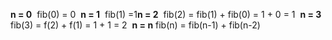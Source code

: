 **n = 0**
​
fib(0) = 0
​
**n = 1**
​
fib(1) =1
​
**n = 2**
​
fib(2) = fib(1) + fib(0) = 1 + 0 = 1
​
**n = 3**
​
fib(3) = f(2) + f(1) = 1 + 1 = 2
​
**n = n**
​
fib(n) = fib(n-1) + fib(n-2)